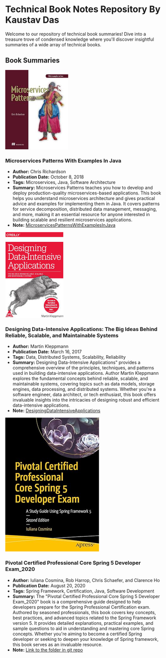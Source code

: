 # Technical Book Notes Repository By Kaustav Das

Welcome to our repository of technical book summaries! Dive into a treasure trove of condensed knowledge where you'll discover insightful summaries of a wide array of technical books.

## Book Summaries

![](./MicroservicesPatternsWithExamplesInJava/media/Cover.jpg)
### Microservices Patterns With Examples In Java
- **Author:** Chris Richardson
- **Publication Date:** October 8, 2018
- **Tags:** Microservices, Java, Software Architecture
- **Summary:** Microservices Patterns teaches you how to develop and deploy production-quality microservices-based applications. This book helps you understand microservices architecture and gives practical advice and examples for implementing them in Java. It covers patterns for service decomposition, distributed data management, messaging, and more, making it an essential resource for anyone interested in building scalable and resilient microservices applications.
- **Note:** [MicroservicesPatternsWithExamplesInJava](#./MicroservicesPatternsWithExamplesInJava/MicroservicesPatternsWithExamplesInJava.pdf)







![](./DesigningDataIntensiveApplications/media/cover.jpg)
### Designing Data-Intensive Applications: The Big Ideas Behind Reliable, Scalable, and Maintainable Systems
- **Author:** Martin Kleppmann 
- **Publication Date:** March 16, 2017
- **Tags:** Data, Distributed Systems, Scalability, Reliability 
- **Summary:** Designing Data-Intensive Applications" provides a comprehensive overview of the principles, techniques, and patterns used in building data-intensive applications. Author Martin Kleppmann explores the fundamental concepts behind reliable, scalable, and maintainable systems, covering topics such as data models, storage engines, data processing, and distributed systems. Whether you're a software engineer, data architect, or tech enthusiast, this book offers invaluable insights into the intricacies of designing robust and efficient data-intensive applications.
- **Note:** [DesigningDataIntensiveApplications](#./DesigningDataIntensiveApplications\Designing-data-intensive-applications_Notes.pdf)





![](./PivotalCertifiedProfessionalCoreSpring5DeveloperExam/media/cover.jpg)
### Pivotal Certified Professional Core Spring 5 Developer Exam_2020

- **Author:** Iuliana Cosmina, Rob Harrop, Chris Schaefer, and Clarence Ho
- **Publication Date:** August 20, 2020
- **Tags:** Spring Framework, Certification, Java, Software Development
- **Summary:** The "Pivotal Certified Professional Core Spring 5 Developer Exam_2020" book is a comprehensive guide designed to help developers prepare for the Spring Professional Certification exam. Authored by seasoned professionals, this book covers key concepts, best practices, and advanced topics related to the Spring Framework version 5. It provides detailed explanations, practical examples, and sample questions to aid in understanding and mastering core Spring concepts. Whether you're aiming to become a certified Spring developer or seeking to deepen your knowledge of Spring framework, this book serves as an invaluable resource.
- **Note:** [Link to the folder in git repo](#)